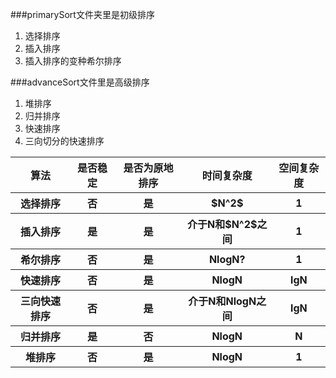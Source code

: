 ﻿###primarySort文件夹里是初级排序  
1.  选择排序
2.  插入排序
3.  插入排序的变种希尔排序  


###advanceSort文件里是高级排序  
1. 堆排序  
2. 归并排序  
3. 快速排序  
4. 三向切分的快速排序  

<table>
    <tr>
        <th>算法</th>
        <th>是否稳定</th>
        <th>是否为原地排序</th>
        <th>时间复杂度</th>
        <th>空间复杂度</th>
    </tr>
    <tr>
        <th>选择排序</th>
        <th>否</th>
        <th>是</th>
        <th>$N^2$</th>
        <th>1</th>
    </tr>
    <tr>
        <th>插入排序</th>
        <th>是</th>
        <th>是</th>
        <th>介于N和$N^2$之间</th>
        <th>1</th>
    </tr>
    <tr>
        <th>希尔排序</th>
        <th>否</th>
        <th>是</th>
        <th>NlogN?</th>
        <th>1</th>
    </tr>
    <tr>
        <th>快速排序</th>
        <th>否</th>
        <th>是</th>
        <th>NlogN</th>
        <th>lgN</th>
    </tr>
    <tr>
        <th>三向快速排序</th>
        <th>否</th>
        <th>是</th>
        <th>介于N和NlogN之间</th>
        <th>lgN</th>
    </tr>
    <tr>
        <th>归并排序</th>
        <th>是</th>
        <th>否</th>
        <th>NlogN</th>
        <th>N</th>
    </tr>
    <tr>
        <th>堆排序</th>
        <th>否</th>
        <th>是</th>
        <th>NlogN</th>
        <th>1</th>
    </tr>
</table> 
